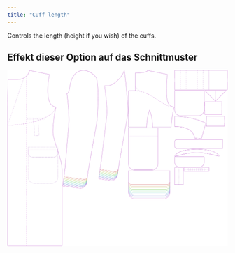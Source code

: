 ```yaml
---
title: "Cuff length"
---
```


Controls the length (height if you wish) of the cuffs.

## Effekt dieser Option auf das Schnittmuster

![This image shows the effect of this option by superimposing several variants that have a different value for this option](carlton_cufflength_sample.svg "Effect of this option on the pattern")
